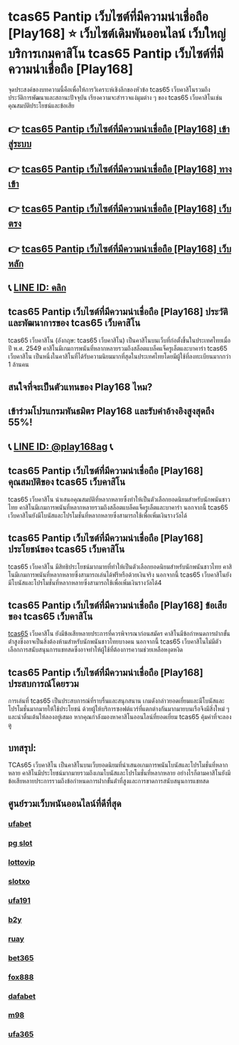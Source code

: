 
# tcas65 Pantip เว็บไซต์ที่มีความน่าเชื่อถือ [Play168] ⭐ เว็บไซต์เดิมพันออนไลน์ เว็บใหญ่ บริการเกมคาสิโน tcas65 Pantip เว็บไซต์ที่มีความน่าเชื่อถือ [Play168]

จุดประสงค์ของบทความนี้คือเพื่อให้การวิเคราะห์เชิงลึกของหัวข้อ tcas65 เว็บคาสิโนรวมถึงประวัติการพัฒนาและสถานะปัจจุบัน เรียงความจะสํารวจแง่มุมต่าง ๆ ของ tcas65 เว็บคาสิโนเช่นคุณสมบัติประโยชน์และข้อเสีย

## 👉 [tcas65 Pantip เว็บไซต์ที่มีความน่าเชื่อถือ [Play168] เข้าสู่ระบบ](https://bit.ly/3TCj9rY)
## 👉 [tcas65 Pantip เว็บไซต์ที่มีความน่าเชื่อถือ [Play168] ทางเข้า](https://bit.ly/3TCj9rY)
## 👉 [tcas65 Pantip เว็บไซต์ที่มีความน่าเชื่อถือ [Play168] เว็บตรง](https://bit.ly/3TCj9rY)
## 👉 [tcas65 Pantip เว็บไซต์ที่มีความน่าเชื่อถือ [Play168] เว็บหลัก](https://bit.ly/3TCj9rY)
## 📞 [LINE ID: คลิก](https://line.me/R/ti/p/@342mcrfd)

## tcas65 Pantip เว็บไซต์ที่มีความน่าเชื่อถือ [Play168] ประวัติและพัฒนาการของ tcas65 เว็บคาสิโน

tcas65 เว็บคาสิโน (อังกฤษ: tcas65 เว็บคาสิโน) เป็นคาสิโนบนเว็บที่ก่อตั้งขึ้นในประเทศไทยเมื่อปี พ.ศ. 2549 คาสิโนมีเกมการพนันที่หลากหลายรวมถึงสล็อตแบล็คแจ็ครูเล็ตและบาคาร่า tcas65 เว็บคาสิโน เป็นหนึ่งในคาสิโนที่ได้รับความนิยมมากที่สุดในประเทศไทยโดยมีผู้ใช้ที่ลงทะเบียนมากกว่า 1 ล้านคน

## สนใจที่จะเป็นตัวแทนของ Play168 ไหม?
## เข้าร่วมโปรแกรมพันธมิตร Play168 และรับค่าอ้างอิงสูงสุดถึง 55%!
## 📞 [LINE ID: @play168ag](https://bit.ly/3RSGiFl) 📞

## tcas65 Pantip เว็บไซต์ที่มีความน่าเชื่อถือ [Play168] คุณสมบัติของ tcas65 เว็บคาสิโน

tcas65 เว็บคาสิโน นําเสนอคุณสมบัติที่หลากหลายซึ่งทําให้เป็นตัวเลือกยอดนิยมสําหรับนักพนันชาวไทย คาสิโนมีเกมการพนันที่หลากหลายรวมถึงสล็อตแบล็คแจ็ครูเล็ตและบาคาร่า นอกจากนี้ tcas65 เว็บคาสิโนยังมีโบนัสและโปรโมชั่นที่หลากหลายซึ่งสามารถใช้เพื่อเพิ่มเงินรางวัลได้

## tcas65 Pantip เว็บไซต์ที่มีความน่าเชื่อถือ [Play168] ประโยชน์ของ tcas65 เว็บคาสิโน

tcas65 เว็บคาสิโน มีสิทธิประโยชน์มากมายที่ทําให้เป็นตัวเลือกยอดนิยมสําหรับนักพนันชาวไทย คาสิโนมีเกมการพนันที่หลากหลายซึ่งสามารถเล่นได้ฟรีหรือด้วยเงินจริง นอกจากนี้ tcas65 เว็บคาสิโนยังมีโบนัสและโปรโมชั่นที่หลากหลายซึ่งสามารถใช้เพื่อเพิ่มเงินรางวัลได้4

## tcas65 Pantip เว็บไซต์ที่มีความน่าเชื่อถือ [Play168] ข้อเสียของ tcas65 เว็บคาสิโน

[tcas65](https://atom.io/packages/tcas65) เว็บคาสิโน ยังมีข้อเสียหลายประการที่ควรพิจารณาก่อนสมัคร คาสิโนมีข้อกําหนดการฝากขั้นต่ําสูงซึ่งอาจเป็นสิ่งต้องห้ามสําหรับนักพนันชาวไทยบางคน นอกจากนี้ tcas65 เว็บคาสิโนไม่มีตัวเลือกการสนับสนุนการแชทสดซึ่งอาจทําให้ผู้ใช้ที่ต้องการความช่วยเหลือหงุดหงิด

## tcas65 Pantip เว็บไซต์ที่มีความน่าเชื่อถือ [Play168] ประสบการณ์โดยรวม

การเล่นที่ tcas65 เป็นประสบการณ์ที่ราบรื่นและสนุกสนาน เกมดังกล่าวยอดเยี่ยมและมีโบนัสและโปรโมชั่นมากมายให้ใช้ประโยชน์ ด้วยผู้ให้บริการซอฟต์แวร์ที่แตกต่างกันมากมายบนเรือจึงมีสิ่งใหม่ ๆ และน่าตื่นเต้นให้ลองอยู่เสมอ หากคุณกําลังมองหาคาสิโนออนไลน์ที่ยอดเยี่ยม tcas65 คุ้มค่าที่จะลองดู

## บทสรุป:

TCAs65 เว็บคาสิโน เป็นคาสิโนบนเว็บยอดนิยมที่นําเสนอเกมการพนันโบนัสและโปรโมชั่นที่หลากหลาย คาสิโนมีประโยชน์มากมายรวมถึงเกมโบนัสและโปรโมชั่นที่หลากหลาย อย่างไรก็ตามคาสิโนยังมีข้อเสียหลายประการรวมถึงข้อกําหนดการฝากขั้นต่ําที่สูงและการขาดการสนับสนุนการแชทสด

## ศูนย์รวมเว็บพนันออนไลน์ที่ดีที่สุด
### [ufabet](https://atom.io/packages/ufabet)
### [pg slot](https://atom.io/themes/pg%20slot)
### [lottovip](https://atom.io/packages/lottovip)
### [slotxo](https://atom.io/packages/slotxo)
### [ufa191](https://atom.io/packages/ufa191)
### [b2y](https://atom.io/packages/b2y)
### [ruay](https://atom.io/themes/ruay)
### [bet365](https://atom.io/packages/bet365)
### [fox888](https://atom.io/packages/fox888)
### [dafabet](https://atom.io/packages/dafabet)
### [m98](https://atom.io/packages/m98)
### [ufa365](https://atom.io/packages/ufa365)